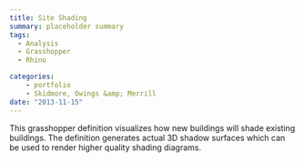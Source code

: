 ```yaml
---
title: Site Shading
summary: placeholder summary
tags:
  - Analysis
  - Grasshopper
  - Rhino

categories:
    - portfolio
    - Skidmore, Owings &amp; Merrill
date: "2013-11-15"
---
```


This grasshopper definition visualizes how new buildings will shade existing buildings. The definition generates actual 3D shadow surfaces which can be used to render higher quality shading diagrams.

